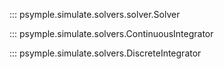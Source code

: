::: psymple.simulate.solvers.solver.Solver

::: psymple.simulate.solvers.ContinuousIntegrator

::: psymple.simulate.solvers.DiscreteIntegrator